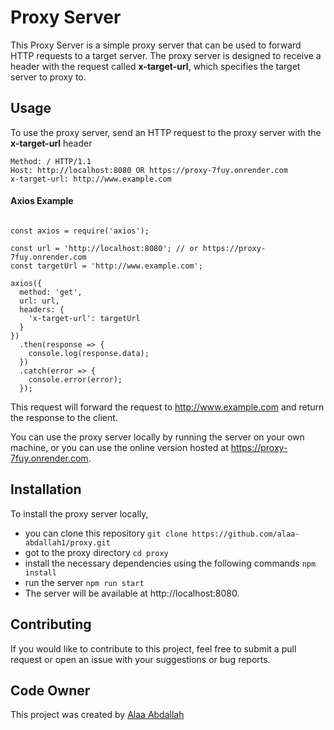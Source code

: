 # Proxy Server
This Proxy Server is a simple proxy server that can be used to forward HTTP requests to a target server. The proxy server is designed to receive a header with the request called **x-target-url**, which specifies the target server to proxy to.

## Usage
To use the proxy server, send an HTTP request to the proxy server with the **x-target-url** header


```
Method: / HTTP/1.1
Host: http://localhost:8080 OR https://proxy-7fuy.onrender.com
x-target-url: http://www.example.com
```

#### Axios Example
```

const axios = require('axios');

const url = 'http://localhost:8080'; // or https://proxy-7fuy.onrender.com
const targetUrl = 'http://www.example.com';

axios({
  method: 'get',
  url: url,
  headers: {
    'x-target-url': targetUrl
  }
})
  .then(response => {
    console.log(response.data);
  })
  .catch(error => {
    console.error(error);
  });

```

This request will forward the request to http://www.example.com and return the response to the client.

You can use the proxy server locally by running the server on your own machine, or you can use the online version hosted at https://proxy-7fuy.onrender.com.

## Installation
To install the proxy server locally,

- you can clone this repository ```git clone https://github.com/alaa-abdallah1/proxy.git```
- got to the proxy directory ```cd proxy```
- install the necessary dependencies using the following commands ```npm install```
- run the server ```npm run start```
- The server will be available at http://localhost:8080.

## Contributing
If you would like to contribute to this project, feel free to submit a pull request or open an issue with your suggestions or bug reports.

## Code Owner 
This project was created by [Alaa Abdallah](https://github.com/alaa-abdallah1) 
